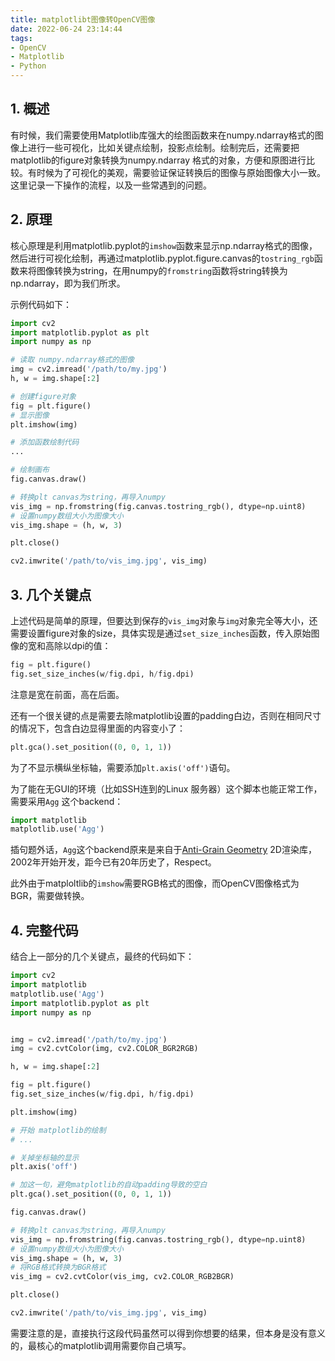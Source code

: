 ```yaml
---
title: matplotlibt图像转OpenCV图像
date: 2022-06-24 23:14:44
tags:
- OpenCV
- Matplotlib
- Python
---
```

## 1. 概述
有时候，我们需要使用Matplotlib库强大的绘图函数来在numpy.ndarray格式的图像上进行一些可视化，比如关键点绘制，投影点绘制。绘制完后，还需要把matplotlib的figure对象转换为numpy.ndarray 格式的对象，方便和原图进行比较。有时候为了可视化的美观，需要验证保证转换后的图像与原始图像大小一致。这里记录一下操作的流程，以及一些常遇到的问题。
<!--more-->

## 2. 原理
核心原理是利用matplotlib.pyplot的`imshow`函数来显示np.ndarray格式的图像，然后进行可视化绘制，再通过matplotlib.pyplot.figure.canvas的`tostring_rgb`函数来将图像转换为string，在用numpy的`fromstring`函数将string转换为np.ndarray，即为我们所求。

示例代码如下：
```python
import cv2
import matplotlib.pyplot as plt
import numpy as np

# 读取 numpy.ndarray格式的图像
img = cv2.imread('/path/to/my.jpg')
h, w = img.shape[:2]

# 创建figure对象
fig = plt.figure()
# 显示图像
plt.imshow(img)

# 添加函数绘制代码
...

# 绘制画布
fig.canvas.draw()

# 转换plt canvas为string，再导入numpy
vis_img = np.fromstring(fig.canvas.tostring_rgb(), dtype=np.uint8)
# 设置numpy数组大小为图像大小
vis_img.shape = (h, w, 3)

plt.close()

cv2.imwrite('/path/to/vis_img.jpg', vis_img)
```

## 3. 几个关键点
上述代码是简单的原理，但要达到保存的`vis_img`对象与`img`对象完全等大小，还需要设置figure对象的size，具体实现是通过`set_size_inches`函数，传入原始图像的宽和高除以dpi的值：
```python
fig = plt.figure()
fig.set_size_inches(w/fig.dpi, h/fig.dpi)
```
注意是宽在前面，高在后面。

还有一个很关键的点是需要去除matplotlib设置的padding白边，否则在相同尺寸的情况下，包含白边显得里面的内容变小了：
```python
plt.gca().set_position((0, 0, 1, 1))
```

为了不显示横纵坐标轴，需要添加`plt.axis('off')`语句。

为了能在无GUI的环境（比如SSH连到的Linux 服务器）这个脚本也能正常工作，需要采用`Agg` 这个backend：
```python
import matplotlib
matplotlib.use('Agg')
```
插句题外话，`Agg`这个backend原来是来自于[Anti-Grain Geometry](http://agg.sourceforge.net/antigrain.com/) 2D渲染库，2002年开始开发，距今已有20年历史了，Respect。

此外由于matploltlib的`imshow`需要RGB格式的图像，而OpenCV图像格式为BGR，需要做转换。

## 4. 完整代码
结合上一部分的几个关键点，最终的代码如下：
```python
import cv2
import matplotlib
matplotlib.use('Agg')
import matplotlib.pyplot as plt
import numpy as np


img = cv2.imread('/path/to/my.jpg')
img = cv2.cvtColor(img, cv2.COLOR_BGR2RGB)

h, w = img.shape[:2]

fig = plt.figure()
fig.set_size_inches(w/fig.dpi, h/fig.dpi)

plt.imshow(img)

# 开始 matplotlib的绘制
# ...

# 关掉坐标轴的显示
plt.axis('off')

# 加这一句，避免matplotlib的自动padding导致的空白
plt.gca().set_position((0, 0, 1, 1))

fig.canvas.draw()

# 转换plt canvas为string，再导入numpy
vis_img = np.fromstring(fig.canvas.tostring_rgb(), dtype=np.uint8)
# 设置numpy数组大小为图像大小
vis_img.shape = (h, w, 3)
# 将RGB格式转换为BGR格式
vis_img = cv2.cvtColor(vis_img, cv2.COLOR_RGB2BGR)

plt.close()

cv2.imwrite('/path/to/vis_img.jpg', vis_img)
```
需要注意的是，直接执行这段代码虽然可以得到你想要的结果，但本身是没有意义的，最核心的matplotlib调用需要你自己填写。